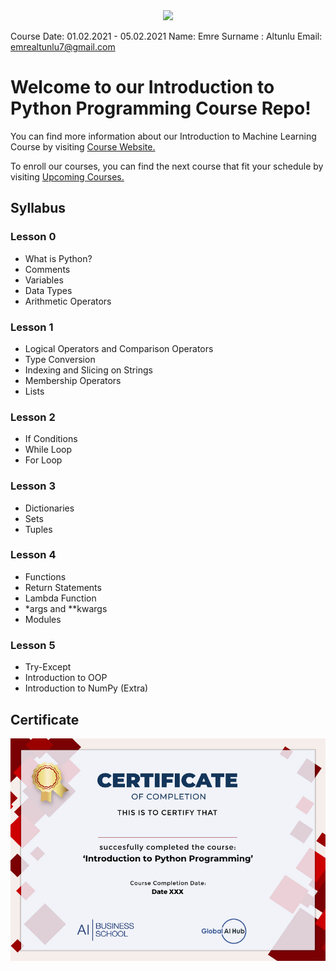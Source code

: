 <div align="center">
  <img src="https://github.com/globalaihub/introduction-to-machine-learning/blob/main/Decision%20Trees/img/logo.png">
</div>

Course Date: 01.02.2021 - 05.02.2021
Name: Emre
Surname : Altunlu
Email: emrealtunlu7@gmail.com
# Welcome to our Introduction to Python Programming Course Repo!

You can find more information about our Introduction to Machine Learning Course by visiting [Course Website.](https://globalaihub.com/introduction-to-machine-learning/)

To enroll our courses, you can find the next course that fit your schedule by visiting [Upcoming Courses.](https://globalaihub.com/upcoming-courses/)

## Syllabus

### Lesson 0
- What is Python?
- Comments
- Variables
- Data Types
- Arithmetic Operators

### Lesson 1
- Logical Operators and Comparison Operators
- Type Conversion
- Indexing and Slicing on Strings
- Membership Operators
- Lists

### Lesson 2
- If Conditions
- While Loop
- For Loop

### Lesson 3
- Dictionaries
- Sets
- Tuples

### Lesson 4
- Functions
- Return Statements
- Lambda Function
- *args and **kwargs
- Modules


### Lesson 5
- Try-Except
- Introduction to OOP
- Introduction to NumPy (Extra)

## Certificate
![](Py_Certificate.png)



